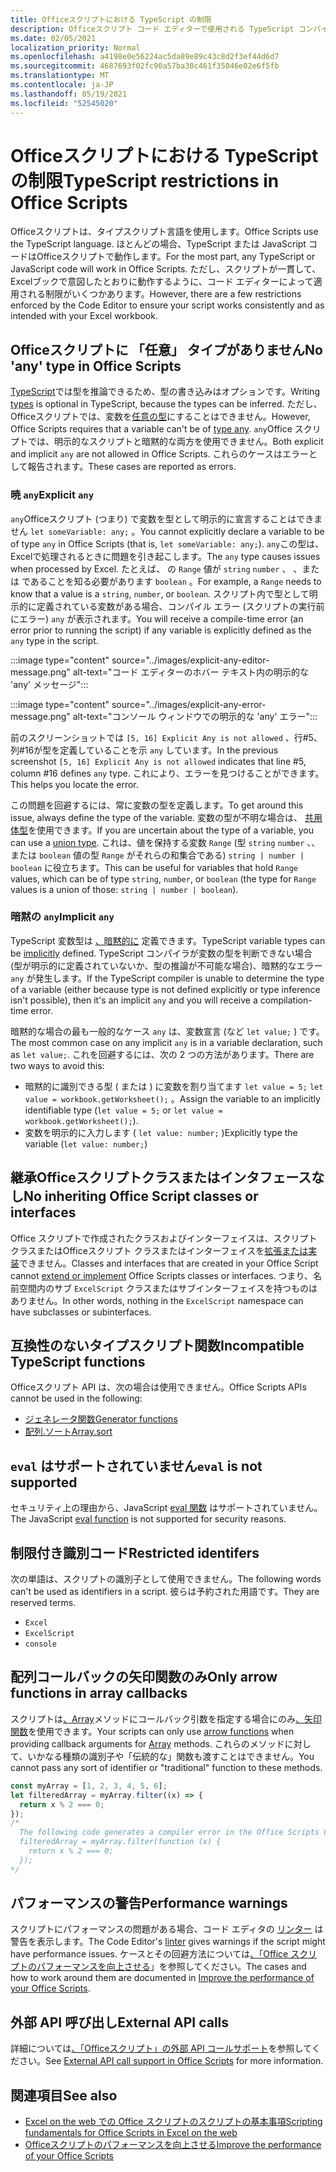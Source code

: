 ```yaml
---
title: Officeスクリプトにおける TypeScript の制限
description: Officeスクリプト コード エディターで使用される TypeScript コンパイラおよびリンターの詳細。
ms.date: 02/05/2021
localization_priority: Normal
ms.openlocfilehash: a4198e0e56224ac5da89e89c43c8d2f3ef44d6d7
ms.sourcegitcommit: 4687693f02fc90a57ba30c461f35046e02e6f5fb
ms.translationtype: MT
ms.contentlocale: ja-JP
ms.lasthandoff: 05/19/2021
ms.locfileid: "52545020"
---
```

# <a name="typescript-restrictions-in-office-scripts"></a><span data-ttu-id="91402-103">Officeスクリプトにおける TypeScript の制限</span><span class="sxs-lookup"><span data-stu-id="91402-103">TypeScript restrictions in Office Scripts</span></span>

<span data-ttu-id="91402-104">Officeスクリプトは、タイプスクリプト言語を使用します。</span><span class="sxs-lookup"><span data-stu-id="91402-104">Office Scripts use the TypeScript language.</span></span> <span data-ttu-id="91402-105">ほとんどの場合、TypeScript または JavaScript コードはOfficeスクリプトで動作します。</span><span class="sxs-lookup"><span data-stu-id="91402-105">For the most part, any TypeScript or JavaScript code will work in Office Scripts.</span></span> <span data-ttu-id="91402-106">ただし、スクリプトが一貫して、Excelブックで意図したとおりに動作するように、コード エディターによって適用される制限がいくつかあります。</span><span class="sxs-lookup"><span data-stu-id="91402-106">However, there are a few restrictions enforced by the Code Editor to ensure your script works consistently and as intended with your Excel workbook.</span></span>

## <a name="no-any-type-in-office-scripts"></a><span data-ttu-id="91402-107">Officeスクリプトに 「任意」 タイプがありません</span><span class="sxs-lookup"><span data-stu-id="91402-107">No 'any' type in Office Scripts</span></span>

<span data-ttu-id="91402-108">[TypeScript](https://www.typescriptlang.org/docs/handbook/typescript-in-5-minutes.html)では型を推論できるため、型の書き込みはオプションです。</span><span class="sxs-lookup"><span data-stu-id="91402-108">Writing [types](https://www.typescriptlang.org/docs/handbook/typescript-in-5-minutes.html) is optional in TypeScript, because the types can be inferred.</span></span> <span data-ttu-id="91402-109">ただし、Officeスクリプトでは、変数を[任意の型](https://www.typescriptlang.org/docs/handbook/basic-types.html#any)にすることはできません。</span><span class="sxs-lookup"><span data-stu-id="91402-109">However, Office Scripts requires that a variable can't be of [type any](https://www.typescriptlang.org/docs/handbook/basic-types.html#any).</span></span> <span data-ttu-id="91402-110">`any`Office スクリプトでは、明示的なスクリプトと暗黙的な両方を使用できません。</span><span class="sxs-lookup"><span data-stu-id="91402-110">Both explicit and implicit `any` are not allowed in Office Scripts.</span></span> <span data-ttu-id="91402-111">これらのケースはエラーとして報告されます。</span><span class="sxs-lookup"><span data-stu-id="91402-111">These cases are reported as errors.</span></span>

### <a name="explicit-any"></a><span data-ttu-id="91402-112">暁 `any`</span><span class="sxs-lookup"><span data-stu-id="91402-112">Explicit `any`</span></span>

<span data-ttu-id="91402-113">`any`Officeスクリプト (つまり) で変数を型として明示的に宣言することはできません `let someVariable: any;` 。</span><span class="sxs-lookup"><span data-stu-id="91402-113">You cannot explicitly declare a variable to be of type `any` in Office Scripts (that is, `let someVariable: any;`).</span></span> <span data-ttu-id="91402-114">`any`この型は、Excelで処理されるときに問題を引き起こします。</span><span class="sxs-lookup"><span data-stu-id="91402-114">The `any` type causes issues when processed by Excel.</span></span> <span data-ttu-id="91402-115">たとえば、 の `Range` 値が `string` `number` 、 、または であることを知る必要があります `boolean` 。</span><span class="sxs-lookup"><span data-stu-id="91402-115">For example, a `Range` needs to know that a value is a `string`, `number`, or `boolean`.</span></span> <span data-ttu-id="91402-116">スクリプト内で型として明示的に定義されている変数がある場合、コンパイル エラー (スクリプトの実行前にエラー) `any` が表示されます。</span><span class="sxs-lookup"><span data-stu-id="91402-116">You will receive a compile-time error (an error prior to running the script) if any variable is explicitly defined as the `any` type in the script.</span></span>

:::image type="content" source="../images/explicit-any-editor-message.png" alt-text="コード エディターのホバー テキスト内の明示的な 'any' メッセージ":::

:::image type="content" source="../images/explicit-any-error-message.png" alt-text="コンソール ウィンドウでの明示的な 'any' エラー":::

<span data-ttu-id="91402-119">前のスクリーンショットでは `[5, 16] Explicit Any is not allowed` 、行#5、列#16が型を定義していることを示 `any` しています。</span><span class="sxs-lookup"><span data-stu-id="91402-119">In the previous screenshot `[5, 16] Explicit Any is not allowed` indicates that line #5, column #16 defines `any` type.</span></span> <span data-ttu-id="91402-120">これにより、エラーを見つけることができます。</span><span class="sxs-lookup"><span data-stu-id="91402-120">This helps you locate the error.</span></span>

<span data-ttu-id="91402-121">この問題を回避するには、常に変数の型を定義します。</span><span class="sxs-lookup"><span data-stu-id="91402-121">To get around this issue, always define the type of the variable.</span></span> <span data-ttu-id="91402-122">変数の型が不明な場合は、 [共用体型](https://www.typescriptlang.org/docs/handbook/unions-and-intersections.html)を使用できます。</span><span class="sxs-lookup"><span data-stu-id="91402-122">If you are uncertain about the type of a variable, you can use a [union type](https://www.typescriptlang.org/docs/handbook/unions-and-intersections.html).</span></span> <span data-ttu-id="91402-123">これは、値を保持する変数 `Range` (型 `string` `number` 、、または `boolean` 値の型 `Range` がそれらの和集合である) `string | number | boolean` に役立ちます。</span><span class="sxs-lookup"><span data-stu-id="91402-123">This can be useful for variables that hold `Range` values, which can be of type `string`, `number`, or `boolean` (the type for `Range` values is a union of those: `string | number | boolean`).</span></span>

### <a name="implicit-any"></a><span data-ttu-id="91402-124">暗黙の `any`</span><span class="sxs-lookup"><span data-stu-id="91402-124">Implicit `any`</span></span>

<span data-ttu-id="91402-125">TypeScript 変数型は [、暗黙的に](https://www.typescriptlang.org/docs/handbook/type-inference.html) 定義できます。</span><span class="sxs-lookup"><span data-stu-id="91402-125">TypeScript variable types can be [implicitly](https://www.typescriptlang.org/docs/handbook/type-inference.html) defined.</span></span> <span data-ttu-id="91402-126">TypeScript コンパイラが変数の型を判断できない場合 (型が明示的に定義されていないか、型の推論が不可能な場合)、暗黙的なエラー `any` が発生します。</span><span class="sxs-lookup"><span data-stu-id="91402-126">If the TypeScript compiler is unable to determine the type of a variable (either because type is not defined explicitly or type inference isn't possible), then it's an implicit `any` and you will receive a compilation-time error.</span></span>

<span data-ttu-id="91402-127">暗黙的な場合の最も一般的なケース `any` は、変数宣言 (など `let value;` ) です。</span><span class="sxs-lookup"><span data-stu-id="91402-127">The most common case on any implicit `any` is in a variable declaration, such as `let value;`.</span></span> <span data-ttu-id="91402-128">これを回避するには、次の 2 つの方法があります。</span><span class="sxs-lookup"><span data-stu-id="91402-128">There are two ways to avoid this:</span></span>

* <span data-ttu-id="91402-129">暗黙的に識別できる型 ( または ) に変数を割り当てます `let value = 5;` `let value = workbook.getWorksheet();` 。</span><span class="sxs-lookup"><span data-stu-id="91402-129">Assign the variable to an implicitly identifiable type (`let value = 5;` or `let value = workbook.getWorksheet();`).</span></span>
* <span data-ttu-id="91402-130">変数を明示的に入力します ( `let value: number;` )</span><span class="sxs-lookup"><span data-stu-id="91402-130">Explicitly type the variable (`let value: number;`)</span></span>

## <a name="no-inheriting-office-script-classes-or-interfaces"></a><span data-ttu-id="91402-131">継承Officeスクリプトクラスまたはインタフェースなし</span><span class="sxs-lookup"><span data-stu-id="91402-131">No inheriting Office Script classes or interfaces</span></span>

<span data-ttu-id="91402-132">Office スクリプトで作成されたクラスおよびインターフェイスは、スクリプトクラスまたはOfficeスクリプト クラスまたはインターフェイスを[拡張または実装](https://www.typescriptlang.org/docs/handbook/classes.html#inheritance)できません。</span><span class="sxs-lookup"><span data-stu-id="91402-132">Classes and interfaces that are created in your Office Script cannot [extend or implement](https://www.typescriptlang.org/docs/handbook/classes.html#inheritance) Office Scripts classes or interfaces.</span></span> <span data-ttu-id="91402-133">つまり、名前空間内のサブ `ExcelScript` クラスまたはサブインターフェイスを持つものはありません。</span><span class="sxs-lookup"><span data-stu-id="91402-133">In other words, nothing in the `ExcelScript` namespace can have subclasses or subinterfaces.</span></span>

## <a name="incompatible-typescript-functions"></a><span data-ttu-id="91402-134">互換性のないタイプスクリプト関数</span><span class="sxs-lookup"><span data-stu-id="91402-134">Incompatible TypeScript functions</span></span>

<span data-ttu-id="91402-135">Officeスクリプト API は、次の場合は使用できません。</span><span class="sxs-lookup"><span data-stu-id="91402-135">Office Scripts APIs cannot be used in the following:</span></span>

* [<span data-ttu-id="91402-136">ジェネレータ関数</span><span class="sxs-lookup"><span data-stu-id="91402-136">Generator functions</span></span>](https://developer.mozilla.org/docs/Web/JavaScript/Guide/Iterators_and_Generators#generator_functions)
* [<span data-ttu-id="91402-137">配列.ソート</span><span class="sxs-lookup"><span data-stu-id="91402-137">Array.sort</span></span>](https://developer.mozilla.org/docs/Web/JavaScript/Reference/Global_Objects/Array/sort)

## <a name="eval-is-not-supported"></a><span data-ttu-id="91402-138">`eval` はサポートされていません</span><span class="sxs-lookup"><span data-stu-id="91402-138">`eval` is not supported</span></span>

<span data-ttu-id="91402-139">セキュリティ上の理由から、JavaScript [eval 関数](https://developer.mozilla.org/docs/Web/JavaScript/Reference/Global_Objects/eval) はサポートされていません。</span><span class="sxs-lookup"><span data-stu-id="91402-139">The JavaScript [eval function](https://developer.mozilla.org/docs/Web/JavaScript/Reference/Global_Objects/eval) is not supported for security reasons.</span></span>

## <a name="restricted-identifers"></a><span data-ttu-id="91402-140">制限付き識別コード</span><span class="sxs-lookup"><span data-stu-id="91402-140">Restricted identifers</span></span>

<span data-ttu-id="91402-141">次の単語は、スクリプトの識別子として使用できません。</span><span class="sxs-lookup"><span data-stu-id="91402-141">The following words can't be used as identifiers in a script.</span></span> <span data-ttu-id="91402-142">彼らは予約された用語です。</span><span class="sxs-lookup"><span data-stu-id="91402-142">They are reserved terms.</span></span>

* `Excel`
* `ExcelScript`
* `console`

## <a name="only-arrow-functions-in-array-callbacks"></a><span data-ttu-id="91402-143">配列コールバックの矢印関数のみ</span><span class="sxs-lookup"><span data-stu-id="91402-143">Only arrow functions in array callbacks</span></span>

<span data-ttu-id="91402-144">スクリプトは[、Array](https://developer.mozilla.org/docs/Web/JavaScript/Reference/Global_Objects/Array)メソッドにコールバック引数を指定する場合にのみ[、矢印関数](https://developer.mozilla.org/docs/Web/JavaScript/Reference/Functions/Arrow_functions)を使用できます。</span><span class="sxs-lookup"><span data-stu-id="91402-144">Your scripts can only use [arrow functions](https://developer.mozilla.org/docs/Web/JavaScript/Reference/Functions/Arrow_functions) when providing callback arguments for [Array](https://developer.mozilla.org/docs/Web/JavaScript/Reference/Global_Objects/Array) methods.</span></span> <span data-ttu-id="91402-145">これらのメソッドに対して、いかなる種類の識別子や「伝統的な」関数も渡すことはできません。</span><span class="sxs-lookup"><span data-stu-id="91402-145">You cannot pass any sort of identifier or "traditional" function to these methods.</span></span>

```TypeScript
const myArray = [1, 2, 3, 4, 5, 6];
let filteredArray = myArray.filter((x) => {
  return x % 2 === 0;
});
/*
  The following code generates a compiler error in the Office Scripts Code Editor.
  filteredArray = myArray.filter(function (x) {
    return x % 2 === 0;
  });
*/
```

## <a name="performance-warnings"></a><span data-ttu-id="91402-146">パフォーマンスの警告</span><span class="sxs-lookup"><span data-stu-id="91402-146">Performance warnings</span></span>

<span data-ttu-id="91402-147">スクリプトにパフォーマンスの問題がある場合、コード エディタの [リンター](https://wikipedia.org/wiki/Lint_(software)) は警告を表示します。</span><span class="sxs-lookup"><span data-stu-id="91402-147">The Code Editor's [linter](https://wikipedia.org/wiki/Lint_(software)) gives warnings if the script might have performance issues.</span></span> <span data-ttu-id="91402-148">ケースとその回避方法については[、「Office スクリプトのパフォーマンスを向上させる](web-client-performance.md)」を参照してください。</span><span class="sxs-lookup"><span data-stu-id="91402-148">The cases and how to work around them are documented in [Improve the performance of your Office Scripts](web-client-performance.md).</span></span>

## <a name="external-api-calls"></a><span data-ttu-id="91402-149">外部 API 呼び出し</span><span class="sxs-lookup"><span data-stu-id="91402-149">External API calls</span></span>

<span data-ttu-id="91402-150">詳細については[、「Officeスクリプト」の外部 API コールサポート](external-calls.md)を参照してください。</span><span class="sxs-lookup"><span data-stu-id="91402-150">See [External API call support in Office Scripts](external-calls.md) for more information.</span></span>

## <a name="see-also"></a><span data-ttu-id="91402-151">関連項目</span><span class="sxs-lookup"><span data-stu-id="91402-151">See also</span></span>

* [<span data-ttu-id="91402-152">Excel on the web での Office スクリプトのスクリプトの基本事項</span><span class="sxs-lookup"><span data-stu-id="91402-152">Scripting fundamentals for Office Scripts in Excel on the web</span></span>](scripting-fundamentals.md)
* [<span data-ttu-id="91402-153">Officeスクリプトのパフォーマンスを向上させる</span><span class="sxs-lookup"><span data-stu-id="91402-153">Improve the performance of your Office Scripts</span></span>](web-client-performance.md)
